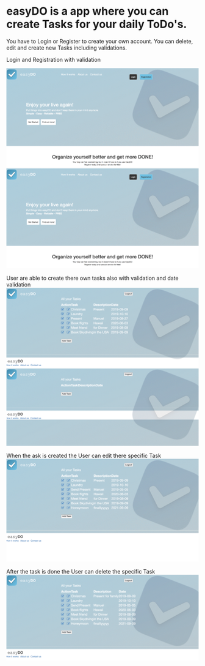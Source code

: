 # easyDO is a app where you can create Tasks for your daily ToDo's.
You have to Login or Register to create your own account. 
You can delete, edit and create new Tasks including validations.

Login and Registration with validation

![GitHub Logo](/Video/login.gif)![GitHub Logo](/Video/registration.gif)

User are able to create there own tasks also with validation and date validation
![GitHub Logo](/Video/create.gif)
![GitHub Logo](/Video/createTaskError.gif)

When the ask is created the User can edit there specific Task
![GitHub Logo](/Video/edit.gif)

After the task is done the User can delete the specific Task
![GitHub Logo](/Video/done.gif)

